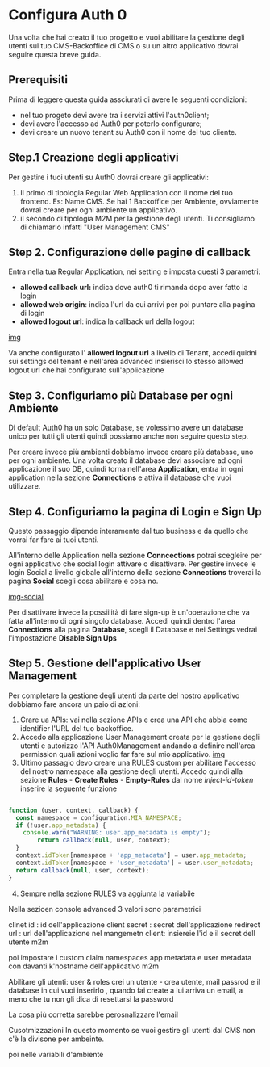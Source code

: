 # Configura Auth 0

Una volta che hai creato il tuo progetto e vuoi abilitare la gestione degli utenti sul tuo CMS-Backoffice di CMS o su un altro applicativo dovrai seguire questa breve guida.

## Prerequisiti

Prima di leggere questa guida assciurati di avere le seguenti condizioni:

* nel tuo progeto devi avere tra i servizi attivi l'auth0client;   
* devi avere l'accesso ad Auth0 per poterlo configurare;     
* devi creare un nuovo tenant su Auth0 con il nome del tuo cliente.   

## Step.1 Creazione degli applicativi

Per gestire i tuoi utenti su Auth0 dovrai creare gli applicativi:

1. Il primo di tipologia Regular Web Application con il nome del tuo frontend. Es: Name CMS. Se hai 1 Backoffice per Ambiente, ovviamente dovrai creare per ogni ambiente un applicativo. 
2. il secondo di tipologia M2M per la gestione degli utenti. Ti consigliamo di chiamarlo infatti "User Management CMS"

## Step 2. Configurazione delle pagine di callback

Entra nella tua Regular Application, nei setting e imposta questi 3 parametri:

  * **allowed callback url:** indica dove auth0 ti rimanda dopo aver fatto la login  
  * **allowed web origin**: indica l'url da cui arrivi per poi puntare alla pagina di login
  * **allowed logout url**: indica la callback url della logout

  [img](!)

Va anche configurato l' **allowed logout url** a livello di Tenant, accedi quidni sui settings del tenant e nell'area advanced insierisci lo stesso allowed logout url che hai configurato sull'applicazione

## Step 3. Configuriamo più Database per ogni Ambiente

Di default Auth0 ha un solo Database, se volessimo avere un database unico per tutti gli utenti quindi possiamo anche non seguire questo step. 

Per creare invece più ambienti dobbiamo invece creare più database, uno per ogni ambiente. 
Una volta creato il database devi associare ad ogni applicazione il suo DB, quindi torna nell'area **Application**, entra in ogni application nella sezione **Connections** e attiva il database che vuoi utilizzare. 

## Step 4. Configuriamo la pagina di Login e Sign Up 

Questo passaggio dipende interamente dal tuo business e da quello che vorrai far fare ai tuoi utenti. 

All'interno delle Application nella sezione **Conncections** potrai scegleire per ogni applicativo che social login attivare o disattivare. 
Per gestire invece le login Social a livello globale all'interno della sezione **Connections** troverai la pagina **Social** scegli cosa abilitare e cosa no. 

[img-social](!)

Per disattivare invece la possiilità di fare sign-up è un'operazione che va fatta all'interno di ogni singolo database. 
Accedi quindi dentro l'area **Connections** alla pagina **Database**, scegli il Database e nei Settings vedrai l'impostazione **Disable Sign Ups**

## Step 5. Gestione dell'applicativo User Management

Per completare la gestione degli utenti da parte del nostro applicativo dobbiamo fare ancora un paio di azioni:

1. Crare ua APIs: vai nella sezione APIs e crea una API che abbia come identifier l'URL del tuo backoffice.  
2. Accedo alla applicazione User Management creata per la gestione degli utenti e autorizzo l'API Auth0Management andando a definire nell'area permission quali azioni voglio far fare sul mio applicativo. 
[img](!)
3. Ultimo passagio devo creare una RULES custom per abilitare l'accesso del nostro namespace alla gestione degli utenti. 
Accedo quindi alla sezione **Rules** - **Create Rules** - **Empty-Rules** dal nome *inject-id-token* inserire la seguente funzione

```javascript

function (user, context, callback) {
  const namespace = configuration.MIA_NAMESPACE;
  if (!user.app_metadata) {
    console.warn("WARNING: user.app_metadata is empty");
		return callback(null, user, context);
  }
  context.idToken[namespace + 'app_metadata'] = user.app_metadata;
  context.idToken[namespace + 'user_metadata'] = user.user_metadata;
  return callback(null, user, context);
}

```

4. Sempre nella sezione RULES va aggiunta la variabile 


Nella sezioen console advanced 3 valori sono parametrici

clinet id : id dell'applicazione
client secret : secret dell'applicazione
redirect url : url dell'applicazione
nel mangemetn client: insiereie l'id e il secret dell utente m2m

poi impostare i custom claim namespaces
app metadata e user metadata con davanti k'hostname dell'applicativo m2m


Abilitare gli utenti: user & roles
crei un utente -  crea utente, mail passrod  e il database in cui vuoi inserirlo ,
quando fai create a lui arriva un email, a meno che tu non gli dica di resettarsi la password

La cosa più corretta sarebbe perosnalizzare l'email

Cusotmizzazioni
In questo momento se vuoi gestire gli utenti dal CMS non c'è la divisone per ambeinte.



 poi nelle variabili d'ambiente
